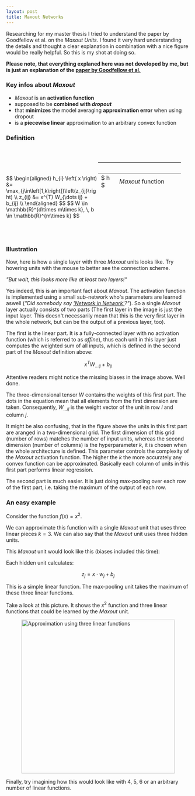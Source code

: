 ```yaml
---
layout: post
title: Maxout Networks
---
```


Researching for my master thesis I tried to understand the paper by Goodfellow 
et al. on the *Maxout Units*. I found it very hard understanding the details
and thought a clear explanation in combination with a nice figure would be 
really helpful. So this is my shot at doing so.

__Please note, that everything explaned here was not developed by me, but is
just an explanation of the [paper by Goodfellow et al.](http://arxiv.org/abs/1302.4389)__

### Key infos about *Maxout*

- *Maxout* is an __activation function__
- supposed to be __combined with *dropout*__
- that __minimizes__ the model averaging __approximation error__ when using dropout
- is a __piecewise linear__ approximation to an arbitrary convex function

### Definition
<script type="text/x-mathjax-config">
  MathJax.Hub.Config({
    tex2jax: {
      inlineMath: [["$","$"],["\\(","\\)"]]
    }
  });
</script>
<div style="padding: 5% 0;">
  <div style="float: left; width: 50%; padding: 10% 0">
    $$
    \begin{aligned}
    h_{i} \left( x \right) &= \max_{j\in\left[1,k\right]}\left(z_{ij}\right) \\
    z_{ij} &= x^{T} W_{\dots ij} + b_{ij} \\
    \end{aligned}
    $$
    $$
    W \in \mathbb{R}^{d\times m\times k}, \, b \in \mathbb{R}^{m\times k}
    $$
  </div>

  <table style="float: left; width: 45%; height: 5em">
    <thead>
    <tr>
      <th>&nbsp;</th>
      <th>&nbsp;</th>
    </tr>
    </thead>
    <tbody>
      <tr><td>$ h $</td><td><em>Maxout</em> function</td></tr>
      <tr><td>$ i $</td><td>index of neuron in the layer</td></tr>
      <tr><td>$ x $</td><td>input</td></tr>
      <tr><td>$ k $</td><td>number of linear pieces</td></tr>
      <tr><td>$ W $</td><td>4D tensor of learned weights</td></tr>
      <tr><td>$ b $</td><td>matrix of learned biases</td></tr>
    </tbody>
  </table>
</div>
<div style="clear: left"></div>

### Illustration

Now, here is how a single layer with three *Maxout* units looks like. Try 
hovering units with the mouse to better see the connection scheme.

<script type="text/javascript" src="/js/raphael/raphael-min.js"></script>
<script type="text/javascript" src="/js/raphael/raphael-utils.js"></script>
<script type="text/javascript" src="/js/raphael/net/nodes.js"></script>
<script type="text/javascript" src="/js/raphael/net/links.js"></script>
<script type="text/javascript" src="/js/raphael/net/net.js"></script>
<script type="text/javascript" src="/js/raphael/net/layers.js"></script>
<script type="text/javascript" src="/js/raphael/net/gradient-plugin.js"></script>

<div id="svg-container-0" class="svg-container"></div>

<script type="text/javascript">
  function net0() {
    var svgWidth = 700;
    var svgHeight = 320;
    var raphael = Raphael("svg-container-0", '100%', '100%');
    raphael.setViewBox(0, 0, svgWidth, svgHeight, true);
    //$("#svg-container").css("padding-bottom", ((svgHeight/svgWidth)*100) + "%")
    
    var black = "rgb(0,0,0)";
    var green = "rgb(0,255,0)";
    var blue = "rgb(0,0,255)"
    
    var net = new Net(raphael);
    var neuronRadius = 5;
    var inLayer = new FullyConnectedLayer(new Node(100, 70, neuronRadius, 0, black), 10, 20);
    var fcLayer1 = new FullyConnectedLayer(new Node(200, 110, neuronRadius, 0, green), 10, 20);
    var fcLayer2 = new FullyConnectedLayer(new Node(250, 70, neuronRadius, 0, green), 10, 20);
    var fcLayer3 = new FullyConnectedLayer(new Node(300, 30, neuronRadius, 0, green), 10, 20);
    var maxLayer = new FullyConnectedLayer(new Node(400, 70, neuronRadius, 0, blue), 10, 20);
    inLayer.link(fcLayer1);
    inLayer.link(fcLayer2);
    inLayer.link(fcLayer3);
    net.addLayer(inLayer).addLayer(fcLayer1).addLayer(fcLayer2).addLayer(fcLayer3).addLayer(maxLayer);
    for(var i = 0; i < maxLayer.nodes.length; i++) {
      net.link(i + 40, i + 10);
      net.link(i + 40, i + 20);
      net.link(i + 40, i + 30);
    }
    
    var inputNeuronIndexes = Array.apply(null, Array(10)).map(function (_, i) {return i;});
    var fcNeuronIndexes = Array.apply(null, Array(30)).map(function (_, i) {return i+10;});
    var maxPoolNeuronIndexes = Array.apply(null, Array(10)).map(function (_, i) {return i+40;});
    
    // draw
    net.draw(raphael);
    Array.apply(null, Array(10)).map(function (_, i) {return i+30;}).forEach(function(idx) {
      net.nodes[idx].nodeView.toBack();
    });

    var textX = raphael.text(100, 50, "x");
    textX.attr({ "font-size": 16, "font-family": "Arial, Helvetica, sans-serif", "fill": black });

    var textZ = raphael.text(300, 10, "z");
    textZ.attr({ "font-size": 16, "font-family": "Arial, Helvetica, sans-serif", "fill": black });
    
    var textH = raphael.text(400, 50, "h");
    textH.attr({ "font-size": 16, "font-family": "Arial, Helvetica, sans-serif", "fill": black });

    var textX = raphael.text(560, 40, "Input Units");
    textX.attr({ "font-size": 16, "font-family": "Arial, Helvetica, sans-serif" });
    var textFC = raphael.text(600, 60, "Fully-connected Units");
    textFC.attr({ "font-size": 16, "font-family": "Arial, Helvetica, sans-serif", "fill": green });
    var textFC = raphael.text(587, 80, "Max-pooling Units");
    textFC.attr({ "font-size": 16, "font-family": "Arial, Helvetica, sans-serif", "fill": blue });
    
    var inputNeuronExample = new Node(500, 40, neuronRadius, 0, black);
    inputNeuronExample.draw(raphael);
    var fcNeuronExample = new Node(500, 60, neuronRadius, 0, green);
    fcNeuronExample.draw(raphael);
    var maxPoolNeuronExample = new Node(500, 80, neuronRadius, 0, blue);
    maxPoolNeuronExample.draw(raphael);
    
    inputNeuronExample.nodeView.mouseover(function() {
      inputNeuronExample.highlight();
      net.highlight(inputNeuronIndexes);
    });
    inputNeuronExample.nodeView.mouseout(function() {
      inputNeuronExample.unhighlight();
      net.unhighlight(inputNeuronIndexes);
    });
    
    fcNeuronExample.nodeView.mouseover(function() {
      fcNeuronExample.highlight();
      net.highlight(fcNeuronIndexes);
    });
    fcNeuronExample.nodeView.mouseout(function() {
      fcNeuronExample.unhighlight();
      net.unhighlight(fcNeuronIndexes);
    });
    
    maxPoolNeuronExample.nodeView.mouseover(function() {
      maxPoolNeuronExample.highlight();
      net.highlight(maxPoolNeuronIndexes);
    });
    maxPoolNeuronExample.nodeView.mouseout(function() {
      maxPoolNeuronExample.unhighlight();
      net.unhighlight(maxPoolNeuronIndexes);
    });
  }
  net0();
</script>

*"But wait, this looks more like at least two layers!"*

Yes indeed, this is an important fact about *Maxout*. The activation function is
implemented using a small sub-network who's parameters are learned aswell 
(*"Did somebody say ['Network in Network'](http://arxiv.org/abs/1312.4400)?"*).
So a single *Maxout* layer actually consists of two parts (The first layer in 
the image is just the input layer. This doesn't necessarily mean that this is the
very first layer in the whole network, but can be the output of a previous layer, 
too).

The first is the linear part. It is a fully-connected layer with no activation 
function (which is referred to as *affine*), thus each unit in this layer just 
computes the weighted sum of all inputs, which is defined in the second part of
the *Maxout* definition above: 

$$x^{T} W_{\dots ij} + b_{ij}$$

Attentive readers might notice the missing biases in the image above. Well done.

The three-dimensional tensor $W$ contains the weights of this first part. The 
dots in the equation mean that all elements from the first dimension are taken. 
Consequently, $W_{\dots ij}$ is the weight vector of the unit in row $i$ and 
column $j$.

It might be also confusing, that in the figure above the units in this first 
part are aranged in a two-dimensional grid. The first dimension of this grid 
(number of rows) matches the number of input units, whereas the second 
dimension (number of columns) is the hyperparameter $k$, it is chosen when 
the whole architecture is defined. This parameter controls the complexity of 
the *Maxout* activation function. The higher the $k$ the more accurately any 
convex function can be approximated. Basically each column of units in this 
first part performs linear regression.

The second part is much easier. It is just doing max-pooling over each row of 
the first part, i.e. taking the maximum of the output of each row.

### An easy example

Consider the function $f\left(x\right)=x^{2}$.

We can approximate this function with a single *Maxout* unit that uses three 
linear pieces $k=3$. We can also say that the *Maxout* unit uses three hidden 
units.

This *Maxout* unit would look like this (biases included this time):

<div id="svg-container-1" class="svg-container"></div>

Each hidden unit calculates:

$$ z_{j} = x \cdot w_{j} + b_{j} $$ 

This is a simple linear function. The max-pooling unit takes the 
maximum of these three linear functions.

Take a look at this picture. It shows the $x^{2}$ function and three linear 
functions that could be learned by the *Maxout* unit.

<img style="display: block; width: 30em; margin: 0.5em auto 0.5em auto" src="{{ site.url }}/assets/approximation.svg" alt="Approximation using three linear functions">

Finally, try imagining how this would look like with 4, 5, 6 or an arbitrary 
number of linear functions.

<script type="text/javascript">
  function net1() {
    var svgWidth = 700;
    var svgHeight = 160;
    var raphael = Raphael("svg-container-1", '100%', '100%');
    raphael.setViewBox(0, 0, svgWidth, svgHeight, true);
    //$("#svg-container").css("padding-bottom", ((svgHeight/svgWidth)*100) + "%")
    
    var black = "rgb(0,0,0)";
    var grey = "rgb(180,180,180)";
    var green = "rgb(0,255,0)";
    var blue = "rgb(0,0,255)"
    
    var net = new Net(raphael);
    var neuronRadius = 5;
    var inLayer = new FullyConnectedLayer(new Node(100, 70, neuronRadius, 0, black), 1, 20);
    var fcLayer1 = new FullyConnectedLayer(new Node(200, 110, neuronRadius, 0, green), 1, 20);
    var fcLayer2 = new FullyConnectedLayer(new Node(250, 70, neuronRadius, 0, green), 1, 20);
    var fcLayer3 = new FullyConnectedLayer(new Node(300, 30, neuronRadius, 0, green), 1, 20);
    var maxLayer = new FullyConnectedLayer(new Node(400, 70, neuronRadius, 0, blue), 1, 20);
    inLayer.link(fcLayer1);
    inLayer.link(fcLayer2);
    inLayer.link(fcLayer3);
    net.addLayer(inLayer).addLayer(fcLayer1).addLayer(fcLayer2).addLayer(fcLayer3).addLayer(maxLayer);
    for(var i = 0; i < maxLayer.nodes.length; i++) {
      net.link(i + 4, i + 1);
      net.link(i + 4, i + 2);
      net.link(i + 4, i + 3);
    }
    var bias1 = new Node(120, 140, neuronRadius, 0, grey);
    var bias2 = new Node(170, 100, neuronRadius, 0, grey);
    var bias3 = new Node(220, 60, neuronRadius, 0, grey);
    
    net.addNode(bias1).addNode(bias2).addNode(bias3);
    net.link(1, 5).link(2, 6).link(3, 7);
    
    var inputNeuronIndexes = [0];
    var fcNeuronIndexes = [1,2,3]
    var maxPoolNeuronIndexes = [4];
    var biasIndexes = [5,6,7];
    
    // draw
    net.draw(raphael);
    net.nodes[6].nodeView.toBack();

    var textX = raphael.text(100, 50, "x");
    textX.attr({ "font-size": 16, "font-family": "Arial, Helvetica, sans-serif", "fill": black });

    var textZ = raphael.text(300, 10, "z");
    textZ.attr({ "font-size": 16, "font-family": "Arial, Helvetica, sans-serif", "fill": black });
    
    var textH = raphael.text(400, 50, "h");
    textH.attr({ "font-size": 16, "font-family": "Arial, Helvetica, sans-serif", "fill": black });

    var textX = raphael.text(560, 20, "Input Units");
    textX.attr({ "font-size": 16, "font-family": "Arial, Helvetica, sans-serif" });
    var textFC = raphael.text(600, 40, "Fully-connected Units");
    textFC.attr({ "font-size": 16, "font-family": "Arial, Helvetica, sans-serif", "fill": green });
    var textFC = raphael.text(587, 60, "Max-pooling Units");
    textFC.attr({ "font-size": 16, "font-family": "Arial, Helvetica, sans-serif", "fill": blue });
    var textBias = raphael.text(546, 80, "Biases");
    textBias.attr({ "font-size": 16, "font-family": "Arial, Helvetica, sans-serif", "fill": grey });
    
    var inputNeuronExample = new Node(500, 20, neuronRadius, 0, black);
    inputNeuronExample.draw(raphael);
    var fcNeuronExample = new Node(500, 40, neuronRadius, 0, green);
    fcNeuronExample.draw(raphael);
    var maxPoolNeuronExample = new Node(500, 60, neuronRadius, 0, blue);
    maxPoolNeuronExample.draw(raphael);
    var biasExample = new Node(500, 80, neuronRadius, 0, grey);
    biasExample.draw(raphael);
    
    inputNeuronExample.nodeView.mouseover(function() {
      inputNeuronExample.highlight();
      net.highlight(inputNeuronIndexes);
    });
    inputNeuronExample.nodeView.mouseout(function() {
      inputNeuronExample.unhighlight();
      net.unhighlight(inputNeuronIndexes);
    });
    
    fcNeuronExample.nodeView.mouseover(function() {
      fcNeuronExample.highlight();
      net.highlight(fcNeuronIndexes);
    });
    fcNeuronExample.nodeView.mouseout(function() {
      fcNeuronExample.unhighlight();
      net.unhighlight(fcNeuronIndexes);
    });
    
    maxPoolNeuronExample.nodeView.mouseover(function() {
      maxPoolNeuronExample.highlight();
      net.highlight(maxPoolNeuronIndexes);
    });
    maxPoolNeuronExample.nodeView.mouseout(function() {
      maxPoolNeuronExample.unhighlight();
      net.unhighlight(maxPoolNeuronIndexes);
    });
    
    biasExample.nodeView.mouseover(function() {
      biasExample.highlight();
      net.highlight(biasIndexes);
    });
    biasExample.nodeView.mouseout(function() {
      biasExample.unhighlight();
      net.unhighlight(biasIndexes);
    });
  }
  net1();
</script>